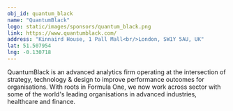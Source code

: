 ```yaml
---
obj_id: quantum_black
name: "QuantumBlack"
logo: static/images/sponsors/quantum_black.png
link: https://www.quantumblack.com/
address: "Kinnaird House, 1 Pall Mall<br/>London, SW1Y 5AU, UK"
lat: 51.507954
lng: -0.130718
---
```

QuantumBlack is an advanced analytics firm operating at the intersection of strategy, technology & design to improve performance outcomes for organisations. With roots in Formula One, we now work across sector with some of the world's leading organisations in advanced industries, healthcare and finance.
